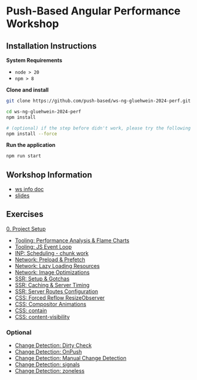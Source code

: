 # Push-Based Angular Performance Workshop

## Installation Instructions

**System Requirements**

* `node > 20`
* `npm > 8`

**Clone and install**

```bash
git clone https://github.com/push-based/ws-ng-gluehwein-2024-perf.git

cd ws-ng-gluehwein-2024-perf
npm install

# (optional) if the step before didn't work, please try the following
npm install --force
```

**Run the application**

```bash
npm run start
```

## Workshop Information

* [ws info doc](https://docs.google.com/document/d/1v1FV9fvuFrvXzMviWfS2hR1vvTOtnPvWuZWM3TXCJPY/edit?usp=drive_link)
* [slides](https://drive.google.com/drive/folders/1NmWQJaJd4txpjWr1C8VBUf-pk6rRznAv?usp=sharing)

## Exercises

[0. Project Setup](./exercises/project%20setup.md)

* [Tooling: Performance Analysis & Flame Charts](./exercises/performance-tab-flame-charts.md)
* [Tooling: JS Event Loop](./exercises/event-loop.md)
* [INP: Scheduling - chunk work](./exercises/scheduling-chunk-work.md)
* [Network: Preload & Prefetch](./exercises/network-resource-hints-preload-prefetch.md)
* [Network: Lazy Loading Resources](./exercises/network-lazy-loading.md)
* [Network: Image Optimizations](./exercises/ng-optimized-images.md)
* [SSR: Setup & Gotchas](exercises/ssr%20-%20setup%20%26%20gotchas.md)
* [SSR: Caching & Server Timing](exercises/ssr-simple-caching-and-server-timing.md)
* [SSR: Server Routes Configuration](exercises/ssr-server-routes-config.md)
* [CSS: Forced Reflow ResizeObserver](./exercises/css%20-%20resizeobserver.md)
* [CSS: Compositor Animations](./exercises/css%20-%20compositor-only-animations.md)
* [CSS: contain](./exercises/css%20-%20containment.md)
* [CSS: content-visibility](./exercises/css%20-%20content-visibility.md)

### Optional

* [Change Detection: Dirty Check](./exercises/change-detection%20-%20Dirty%20Check.md)
* [Change Detection: OnPush](./exercises/change-detection%20-%20OnPush.md)
* [Change Detection: Manual Change Detection](./exercises/change-detection%20-%20manual%20cd.md)
* [Change Detection: signals](./exercises/change-detection%20-%20signals.md)
* [Change Detection: zoneless](./exercises/change-detection%20-%20zoneless.md)

